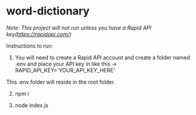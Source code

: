 # word-dictionary
*Note: This project will not run unless you have a Rapid API key(https://rapidapi.com/)*

Instructions to run:

1) You will need to create a Rapid API account and create a folder named .env and place your API key in like this ->
RAPID_API_KEY='YOUR_API_KEY_HERE'

This .env folder will reside in the root folder.

2) npm i

3) node index.js
